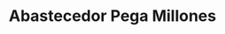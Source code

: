 ---
title: "Abastecedor Pega Millones"
url: /san-jose/abastecedor-pega-millones/
shop: comodidad
---